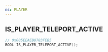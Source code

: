 ```yaml
---
ns: PLAYER
---
```

## IS_PLAYER_TELEPORT_ACTIVE

```c
// 0x085EEAEB8783FEB5
BOOL IS_PLAYER_TELEPORT_ACTIVE();
```

